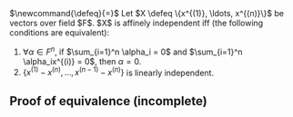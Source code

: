 <span class="invisible">
$\newcommand{\defeq}{=}$
</span>
Let $X \defeq \{x^{(1)}, \ldots, x^{(n)}\}$ be vectors over field $F$.
$X$ is affinely independent iff (the following conditions are equivalent):

1.  $\forall \alpha \in F^n$, if $\sum_{i=1}^n \alpha_i = 0$ and $\sum_{i=1}^n \alpha_ix^{(i)} = 0$,
    then $\alpha = 0$.
2.  $\{x^{(1)}-x^{(n)}, \ldots, x^{(n-1)} - x^{(n)}\}$ is linearly independent.

## Proof of equivalence <span class="text-danger">(incomplete)</span>
